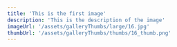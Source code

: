 ```yaml
---
title: 'This is the first image'
description: 'This is the description of the image'
imageUrl: '/assets/galleryThumbs/large/16.jpg'
thumbUrl: '/assets/galleryThumbs/thumbs/16_thumb.png'
---
```

